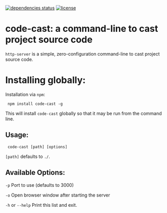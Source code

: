 [![dependencies status](https://img.shields.io/david/ben-barbier/code-cast.svg?style=flat-square)](https://david-dm.org/ben-barbier/code-cast)
[![license](https://img.shields.io/github/license/ben-barbier/code-cast.svg?style=flat-square)](https://github.com/ben-barbier/code-cast/blob/master/LICENSE)


# code-cast: a command-line to cast project source code

`http-server` is a simple, zero-configuration command-line to cast project source code.

# Installing globally:

Installation via `npm`:

     npm install code-cast -g

This will install `code-cast` globally so that it may be run from the command line.

## Usage:

     code-cast [path] [options]

`[path]` defaults to `./`.

## Available Options:

`-p` Port to use (defaults to 3000)

`-o` Open browser window after starting the server

`-h` or `--help` Print this list and exit.
